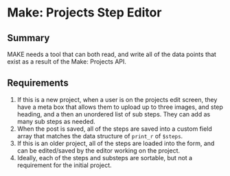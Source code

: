 Make: Projects Step Editor
==========================

Summary
-------

MAKE needs a tool that can both read, and write all of the data points that exist as a result of the Make: Projects API. 

Requirements
------------

1. If this is a new project, when a user is on the projects edit screen, they have a meta box that allows them to upload up to three images, and step heading, and a then an unordered list of sub steps. They can add as many sub steps as needed.
2. When the post is saved, all of the steps are saved into a custom field array that matches the data structure of `print_r` of `$steps`.
3. If this is an older project, all of the steps are loaded into the form, and can be edited/saved by the editor working on the project.
4. Ideally, each of the steps and substeps are sortable, but not a requirement for the initial project.
